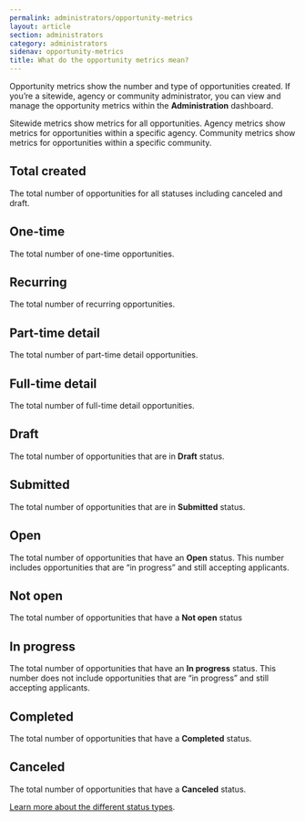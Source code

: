 ```yaml
---
permalink: administrators/opportunity-metrics
layout: article
section: administrators
category: administrators
sidenav: opportunity-metrics
title: What do the opportunity metrics mean?
---
```

Opportunity metrics show the number and type of opportunities created. If you’re a sitewide, agency or community administrator, you can view and manage the opportunity metrics within the **Administration** dashboard. 

Sitewide metrics show metrics for all opportunities. Agency metrics show metrics for opportunities within a specific agency.  Community metrics show metrics for opportunities within a specific community.

## Total created
The total number of opportunities for all statuses including canceled and draft.

## One-time
The total number of one-time opportunities.

## Recurring
The total number of recurring opportunities.

## Part-time detail
The total number of part-time detail opportunities.

## Full-time detail
The total number of full-time detail opportunities.

## Draft
The total number of opportunities that are in **Draft** status.

## Submitted
The total number of opportunities that are in **Submitted** status.

## Open
The total number of opportunities that have an **Open** status. This number includes opportunities that are “in progress” and still accepting applicants.

## Not open
The total number of opportunities that have a **Not open** status

## In progress
The total number of opportunities that have an **In progress** status. This number does not include opportunities that are “in progress” and still accepting applicants.

## Completed
The total number of opportunities that have a **Completed** status.

## Canceled
The total number of opportunities that have a **Canceled** status.

[Learn more about the different status types](../../opportunity-creators/opportunity-status).
